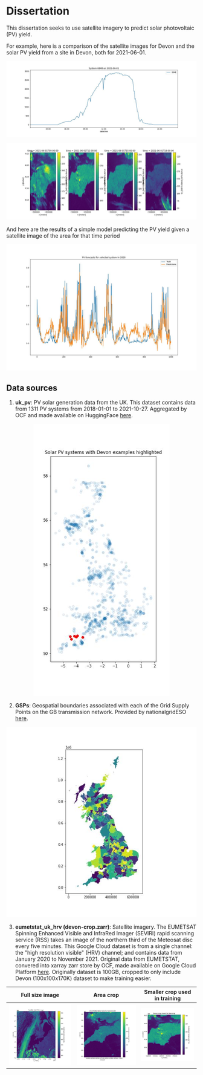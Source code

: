 # Dissertation

This dissertation seeks to use satellite imagery to predict solar photovoltaic (PV) yield. 

For example, here is a comparison of the satellite images for Devon and the solar PV yield from a site in Devon, both for 2021-06-01.  

<p align="center">
  <img src="images/system_6848_pv_yield.jpg">
</p>

<p align="center">
  <img src="images/system_6848_sat_frames.jpg">
</p>

And here are the results of a simple model predicting the PV yield given a satellite image of the area for that time period

<p align="center">
  <img src="images/first_test_predictions_2.jpg">
</p>


## Data sources

1. **uk_pv**: PV solar generation data from the UK. This dataset contains data from 1311 PV systems from 2018-01-01 to 2021-10-27. Aggregated by OCF and made available on HuggingFace [here](https://huggingface.co/datasets/openclimatefix/uk_pv).

<p align="center">
  <img src="images/pv_sites.jpg">
</p>


2. **GSPs**: Geospatial boundaries associated with each of the Grid Supply Points on the GB transmission network. Provided by nationalgridESO [here](https://data.nationalgrideso.com/system/gis-boundaries-for-gb-grid-supply-points). 

<p align="center">
  <img src="images/GSPs.jpg">
</p>


3. **eumetstat_uk_hrv (devon-crop.zarr)**: Satellite imagery. The EUMETSAT Spinning Enhanced Visible and InfraRed Imager (SEVIRI) rapid scanning service (RSS) takes an image of the northern third of the Meteosat disc every five minutes. This Google Cloud dataset is from a single channel: the "high resolution visible" (HRV) channel; and contains data from January 2020 to November 2021. Original data from EUMETSTAT, convered into xarray zarr store by OCF, made available on Google Cloud Platform [here](https://console.cloud.google.com/marketplace/product/bigquery-public-data/eumetsat-seviri-rss-hrv-uk). Originally dataset is 100GB, cropped to only include Devon (100x100x170K) dataset to make training easier. 


Full size image                   |   Area crop                | Smaller crop used in training
:---------------------------------:|:-------------------------:|:------------------------------------:|
![](images/Sat_HRV_full_plot.jpg)  | ![](images/larger_devon_crop.jpg) | ![](images/Sat_HRV_Devon.jpg)
